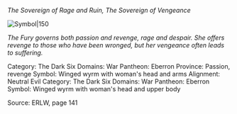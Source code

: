 *The Sovereign of Rage and Ruin, The Sovereign of Vengeance*

![Symbol|150](evil-bat-lorc.svg)

*The Fury governs both passion and revenge, rage and despair. She offers revenge to those who have been wronged, but her vengeance often leads to suffering.*

Category: The Dark Six
Domains: War
Pantheon: Eberron
Province: Passion, revenge
Symbol: Winged wyrm with woman's head and arms
Alignment: Neutral Evil
Category: The Dark Six
Domains: War
Pantheon: Eberron
Symbol: Winged wyrm with woman's head and upper body

Source: ERLW, page 141
